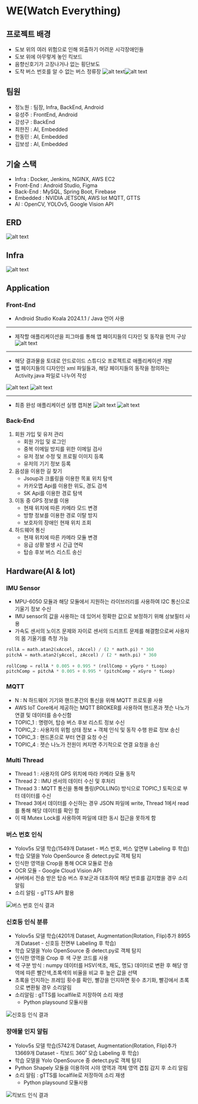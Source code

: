 # WE(Watch Everything)
## 프로젝트 배경
- 도보 위의 여러 위험으로 인해 외출하기 어려운 시각장애인들
- 도보 위에 아무렇게 놓인 킥보드
- 음향신호기가 고장나거나 없는 횡단보도
- 도착 버스 번호를 알 수 없는 버스 정류장
![alt text](image/위험성.png)![alt text](image/음향신호기.png)
## 팀원
- 정노원 : 팀장, Infra, BackEnd, Android
- 유성주 : FrontEnd, Android
- 강성구 : BackEnd
- 최한진 : AI, Embedded
- 한동민 : AI, Embedded
- 김보성 : AI, Embedded
## 기술 스택
- Infra : Docker, Jenkins, NGINX, AWS EC2
- Front-End : Android Studio, Figma
- Back-End : MySQL, Spring Boot, Firebase
- Embedded : NVIDIA JETSON, AWS Iot MQTT, GTTS
- AI : OpenCV, YOLOv5, Google Vision API 
## ERD
![alt text](image/ERD.PNG)
## Infra
![alt text](image/Infra.png)
## Application
### Front-End
-  Android Studio Koala 2024.1.1 / Java 언어 사용

---

- 제작할 애플리케이션을 피그마를 통해 앱 페이지들의 디자인 및 동작을 먼저 구상
![alt text](image/android_5.png)

---

- 해당 결과물을 토대로 안드로이드 스튜디오 프로젝트로 애플리케이션 개발
- 앱 페이지들의 디자인인 xml 파일들과, 해당 페이지들의 동작을 정의하는 Activity.java 파일로 나누어 작성

![alt text](image/android_1.png)
![alt text](image/android_2.png)

---
- 최종 완성 애플리케이션 실행 캡처본
![alt text](image/android_3.png)
![alt text](image/android_4.png)
### Back-End
1. 회원 가입 및 유저 관리
    - 회원 가입 및 로그인
    - 중복 이메일 방지를 위한 이메일 검사
    - 유저 정보 수정 및 프로필 이미지 등록
    - 유저의 기기 정보 등록
2. 음성을 이용한 길 찾기
    - Jsoup과 크롤링을 이용한 목표 위치 탐색
    - 카카오맵 Api를 이용한 위도, 경도 검색 
    - SK Api를 이용한 경로 탐색
3. 이동 중 GPS 정보를 이용
    - 현재 위치에 따른 카메라 모드 변경
    - 방향 정보를 이용한 경로 이탈 방지
    - 보호자의 장애인 현재 위치 조회
4. 하드웨어 통신
    - 현재 위치에 따른 카메라 모듈 변경
    - 응급 상황 발생 시 긴급 연락
    - 탑승 후보 버스 리스트 송신

## Hardware(AI & Iot)
### IMU Sensor
* MPU-6050 모듈과 해당 모듈에서 지원하는 라이브러리를 사용하여 I2C 통신으로 기울기 정보 수신
* IMU sensor의 값을 사용하는 데 있어서 정확한 값으로 보정하기 위해 상보필터 사용
* 가속도 센서의 노이즈 문제와 자이로 센서의 드리프트 문제를 해결함으로써 사용자의 몸 기울기를 측정 가능

```py     
rollA = math.atan2(xAccel, zAccel) / (2 * math.pi) * 360
pitchA = math.atan2(yAccel, zAccel) / (2 * math.pi) * 360
    
rollComp = rollA * 0.005 + 0.995 * (rollComp + yGyro * tLoop)
pitchComp = pitchA * 0.005 + 0.995 * (pitchComp + xGyro * tLoop)
```


### MQTT

* N : N 하드웨어 기기와 핸드폰간의 통신을 위해 MQTT 프로토콜 사용
* AWS IoT Core에서 제공하는 MQTT BROKER를 사용하여 핸드폰과 젯슨 나노가 연결 및 데이터를 송수신함
* TOPIC_1 : 명령어, 탑승 버스 후보 리스트 정보 수신
* TOPIC_2 : 사용자의 위험 상태 정보 + 객체 인식 및 동작 수행 완료 정보 송신
* TOPIC_3 : 핸드폰으로 부터 연결 요청 수신
* TOPIC_4 : 젯슨 나노가 전원이 켜지면 주기적으로 연결 요청을 송신


### Multi Thread
* Thread 1 : 사용자의 GPS 위치에 따라 카메라 모듈 동작
* Thread 2 : IMU 센서의 데이터 수신 및 후처리
* Thread 3 : MQTT 통신을 통해 폴링(POLLING) 방식으로 TOPIC_1 토픽으로 부터 데이터를 수신
* Thread 3에서 데이터를 수신하는 경우 JSON 파일에 write, Thread 1에서 read를 통해 해당 데이터를 확인 함
* 이 때 Mutex Lock를 사용하여 파일에 대한 동시 접근을 못하게 함

### 버스 번호 인식
* Yolov5s 모델 학습(1549개 Dataset - 버스 번호, 버스 앞면부 Labeling 후 학습)
* 학습 모델을 Yolo OpenSource 중 detect.py로 객체 탐지
* 인식한 영역을 Crop을 통해 OCR 모듈로 전송
* OCR 모듈 - Google Cloud Vision API
* 서버에서 전송 받은 탑승 버스 후보군과 대조하여 해당 번호를 감지했을 경우 소리 알림
* 소리 알림 - gTTS API 활용


![버스 번호 인식 결과](image/Bus_Detection.png)


### 신호등 인식 분류
* Yolov5s 모델 학습(4201개 Dataset, Augmentation(Rotation, Flip)추가 8955개 Dataset - 신호등 전면부 Labeling 후 학습)
* 학습 모델을 Yolo OpenSource 중 detect.py로 객체 탐지
* 인식한 영역을 Crop 후 색 구분 코드를 사용
* 색 구분 방식 : numpy 데이터를 HSV(색조, 채도, 명도) 데이터로 변환 후 해당 영역에 따른 빨간색,초록색의 비율을 비교 후 높은 값을 선택
* 초록을 인지하는 프레임 횟수를 확인, 빨강을 인지하면 횟수 초기화, 빨강에서 초록으로 변환될 경우 소리알림
* 소리알림 : gTTS를 localfile로 저장하여 소리 재생
    * Python playsound 모듈사용

![신호등 인식 결과](image/Traffic_Detection.png)

### 장애물 인지 알림
* Yolov5s 모델 학습(5742개 Dataset, Augmentation(Rotation, Flip)추가 13669개 Dataset - 킥보드 360˚ 모습 Labeling 후 학습)
* 학습 모델을 Yolo OpenSource 중 detect.py로 객체 탐지
* Python Shapely 모듈을 이용하여 시야 영역과 객체 영역 겹침 감지 후 소리 알림
* 소리 알림 : gTTS를 localfile로 저장하여 소리 재생
    * Python playsound 모듈사용 

![킥보드 인식 결과](image/Kickboard_Detection.png)